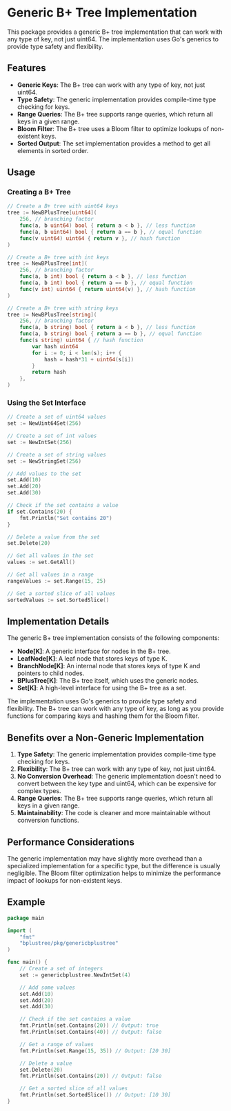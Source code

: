 # Generic B+ Tree Implementation

This package provides a generic B+ tree implementation that can work with any type of key, not just uint64. The implementation uses Go's generics to provide type safety and flexibility.

## Features

- **Generic Keys**: The B+ tree can work with any type of key, not just uint64.
- **Type Safety**: The generic implementation provides compile-time type checking for keys.
- **Range Queries**: The B+ tree supports range queries, which return all keys in a given range.
- **Bloom Filter**: The B+ tree uses a Bloom filter to optimize lookups of non-existent keys.
- **Sorted Output**: The set implementation provides a method to get all elements in sorted order.

## Usage

### Creating a B+ Tree

```go
// Create a B+ tree with uint64 keys
tree := NewBPlusTree[uint64](
    256, // branching factor
    func(a, b uint64) bool { return a < b }, // less function
    func(a, b uint64) bool { return a == b }, // equal function
    func(v uint64) uint64 { return v }, // hash function
)

// Create a B+ tree with int keys
tree := NewBPlusTree[int](
    256, // branching factor
    func(a, b int) bool { return a < b }, // less function
    func(a, b int) bool { return a == b }, // equal function
    func(v int) uint64 { return uint64(v) }, // hash function
)

// Create a B+ tree with string keys
tree := NewBPlusTree[string](
    256, // branching factor
    func(a, b string) bool { return a < b }, // less function
    func(a, b string) bool { return a == b }, // equal function
    func(s string) uint64 { // hash function
        var hash uint64
        for i := 0; i < len(s); i++ {
            hash = hash*31 + uint64(s[i])
        }
        return hash
    },
)
```

### Using the Set Interface

```go
// Create a set of uint64 values
set := NewUint64Set(256)

// Create a set of int values
set := NewIntSet(256)

// Create a set of string values
set := NewStringSet(256)

// Add values to the set
set.Add(10)
set.Add(20)
set.Add(30)

// Check if the set contains a value
if set.Contains(20) {
    fmt.Println("Set contains 20")
}

// Delete a value from the set
set.Delete(20)

// Get all values in the set
values := set.GetAll()

// Get all values in a range
rangeValues := set.Range(15, 25)

// Get a sorted slice of all values
sortedValues := set.SortedSlice()
```

## Implementation Details

The generic B+ tree implementation consists of the following components:

- **Node[K]**: A generic interface for nodes in the B+ tree.
- **LeafNode[K]**: A leaf node that stores keys of type K.
- **BranchNode[K]**: An internal node that stores keys of type K and pointers to child nodes.
- **BPlusTree[K]**: The B+ tree itself, which uses the generic nodes.
- **Set[K]**: A high-level interface for using the B+ tree as a set.

The implementation uses Go's generics to provide type safety and flexibility. The B+ tree can work with any type of key, as long as you provide functions for comparing keys and hashing them for the Bloom filter.

## Benefits over a Non-Generic Implementation

1. **Type Safety**: The generic implementation provides compile-time type checking for keys.
2. **Flexibility**: The B+ tree can work with any type of key, not just uint64.
3. **No Conversion Overhead**: The generic implementation doesn't need to convert between the key type and uint64, which can be expensive for complex types.
4. **Range Queries**: The B+ tree supports range queries, which return all keys in a given range.
5. **Maintainability**: The code is cleaner and more maintainable without conversion functions.

## Performance Considerations

The generic implementation may have slightly more overhead than a specialized implementation for a specific type, but the difference is usually negligible. The Bloom filter optimization helps to minimize the performance impact of lookups for non-existent keys.

## Example

```go
package main

import (
    "fmt"
    "bplustree/pkg/genericbplustree"
)

func main() {
    // Create a set of integers
    set := genericbplustree.NewIntSet(4)

    // Add some values
    set.Add(10)
    set.Add(20)
    set.Add(30)

    // Check if the set contains a value
    fmt.Println(set.Contains(20)) // Output: true
    fmt.Println(set.Contains(40)) // Output: false

    // Get a range of values
    fmt.Println(set.Range(15, 35)) // Output: [20 30]

    // Delete a value
    set.Delete(20)
    fmt.Println(set.Contains(20)) // Output: false

    // Get a sorted slice of all values
    fmt.Println(set.SortedSlice()) // Output: [10 30]
}
```

